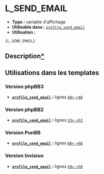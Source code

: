 # L_SEND_EMAIL
* __Type :__ variable d'affichage
* __Utilisable dans :__ [`profile_send_email`](../tpl/profile_send_email.md#readme)
* __Utilisation :__

```html
{L_SEND_EMAIL}
```

## Description[*](https://fa-tvars.appspot.com/var/L_SEND_EMAIL)
## Utilisations dans les templates

### Version phpBB3
* __[`profile_send_email`](../tpl/profile_send_email.md#readme) :__ lignes [`48`](../src/prosilver/profile_send_email.tpl#L48)[`<->`](../src/prosilver/profile_send_email.tpl#L48-L48)[`48`](../src/prosilver/profile_send_email.tpl#L48)

### Version phpBB2
* __[`profile_send_email`](../tpl/profile_send_email.md#readme) :__ lignes [`53`](../src/subsilver/profile_send_email.tpl#L53)[`<->`](../src/subsilver/profile_send_email.tpl#L53-L53)[`53`](../src/subsilver/profile_send_email.tpl#L53)

### Version PunBB
* __[`profile_send_email`](../tpl/profile_send_email.md#readme) :__ lignes [`66`](../src/punbb/profile_send_email.tpl#L66)[`<->`](../src/punbb/profile_send_email.tpl#L66-L66)[`66`](../src/punbb/profile_send_email.tpl#L66)

### Version Invision
* __[`profile_send_email`](../tpl/profile_send_email.md#readme) :__ lignes [`50`](../src/invision/profile_send_email.tpl#L50)[`<->`](../src/invision/profile_send_email.tpl#L50-L50)[`50`](../src/invision/profile_send_email.tpl#L50)

